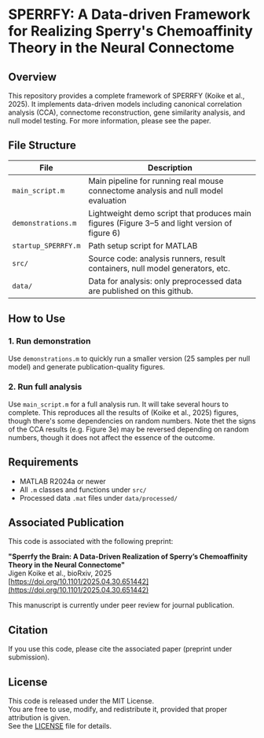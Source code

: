 # SPERRFY: A Data-driven Framework for Realizing Sperry's Chemoaffinity Theory in the Neural Connectome


## Overview

This repository provides a complete framework of SPERRFY (Koike et al., 2025). It implements data-driven models including canonical correlation analysis (CCA), connectome reconstruction, gene similarity analysis, and null model testing. For more information, please see the paper.

## File Structure

| File | Description |
|------|-------------|
| `main_script.m` | Main pipeline for running real mouse connectome analysis and null model evaluation |
| `demonstrations.m` | Lightweight demo script that produces main figures (Figure 3–5 and light version of figure 6) |
| `startup_SPERRFY.m` | Path setup script for MATLAB |
|`src/` | Source code: analysis runners, result containers, null model generators, etc. |
|`data/` | Data for analysis: only preprocessed data are published on this github.|


## How to Use

### 1. **Run demonstration**

Use `demonstrations.m` to quickly run a smaller version (25 samples per null model) and generate publication-quality figures.


### 2. **Run full analysis**

Use `main_script.m` for a full analysis run. It will take several hours to complete. This reproduces all the results of (Koike et al., 2025) figures, though there's some dependencies on random numbers. Note thet the signs of the CCA results (e.g. Figure 3e) may be reversed depending on random numbers, though it does not affect the essence of the outcome.


## Requirements

- MATLAB R2024a or newer
- All `.m` classes and functions under `src/`
- Processed data `.mat` files under `data/processed/`

## Associated Publication

This code is associated with the following preprint:

**"Sperrfy the Brain: A Data-Driven Realization of Sperry’s Chemoaffinity Theory in the Neural Connectome"**  
Jigen Koike et al., bioRxiv, 2025  
[https://doi.org/10.1101/2025.04.30.651442](https://doi.org/10.1101/2025.04.30.651442)

This manuscript is currently under peer review for journal publication.

## Citation

If you use this code, please cite the associated paper (preprint under submission).


## License

This code is released under the MIT License.  
You are free to use, modify, and redistribute it, provided that proper attribution is given.  
See the [LICENSE](./LICENSE) file for details.
